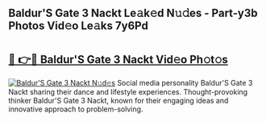 ## Baldur'S Gate 3 Nackt Le𝚊k𝚎d N𝚞𝚍es - Part-y3b Photos Vid𝚎o Le𝚊ks 7y6Pd

# <h2><a href="http://fb0ect2.evod.top/?m=Baldur%27S+Gate+3+Nackt">🔗 👉🔴 Baldur'S Gate 3 Nackt Vid𝚎o Ph𝚘t𝚘s</a></h2>

[![Baldur'S Gate 3 Nackt N𝚞d𝚎s](https://i.imgur.com/8V9OHl7.gif)](http://fb0ect2.evod.top/?m=Baldur%27S+Gate+3+Nackt)
Social media personality Baldur'S Gate 3 Nackt sharing their dance and lifestyle experiences. Thought-provoking thinker Baldur'S Gate 3 Nackt, known for their engaging ideas and innovative approach to problem-solving. 
